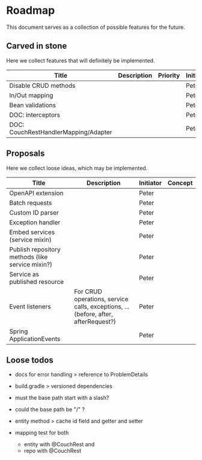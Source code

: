 # Roadmap

This document serves as a collection of possible features for the future.

## Carved in stone

Here we collect features that will definitely be implemented.

| Title | Description | Priority | Initiator | Concept |
|---|---|---|---|---|
| Disable CRUD methods |  |  | Peter |  |
| In/Out mapping |  |  | Peter |  |
| Bean validations |  |  | Peter |  |
| DOC: interceptors |  |  | Peter |  |
| DOC: CouchRestHandlerMapping/Adapter |  |  | Peter |  |

## Proposals

Here we collect loose ideas, which may be implemented.

| Title | Description | Initiator | Concept |
|---|---|---|---|
| OpenAPI extension |  | Peter |  |
| Batch requests |  | Peter |  |
| Custom ID parser |  | Peter |  |
| Exception handler |  | Peter |  |
| Embed services (service mixin) |  | Peter |  |
| Publish repository methods (like service mixin?) |  | Peter |  |
| Service as published resource |  | Peter |  |
| Event listeners | For CRUD operations, service calls, exceptions, ... (before, after, afterRequest?) | Peter |  |
| Spring ApplicationEvents |  | Peter |  |

## Loose todos

- docs for error handling > reference to ProblemDetails

- build.gradle > versioned dependencies

- must the base path start with a slash?
- could the base path be "/" ?

- entity method > cache id field and getter and setter

- mapping test for both
    - entity with @CouchRest and
    - repo with @CouchRest
  